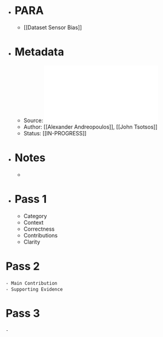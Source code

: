 - # PARA
	- [[Dataset Sensor Bias]]
- # Metadata
	- Source: ![On Sensor Bias in Experimental Methods for Comparing Interest-Point, Saliency, and Recognition Algorithms.pdf](../assets/On_Sensor_Bias_in_Experimental_Methods_for_Comparing_Interest-Point,_Saliency,_and_Recognition_Algorithms_1683819403335_0.pdf)
	- Author: [[Alexander Andreopoulos]], [[John Tsotsos]]
	- Status: [[IN-PROGRESS]]
- # Notes
	-
- # Pass 1
	- Category
	- Context
	- Correctness
	- Contributions
	- Clarity
# Pass 2
	- Main Contribution
	- Supporting Evidence
# Pass 3
	-
